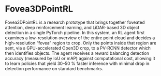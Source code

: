 # Fovea3DPointRL

Fovea3DPointRL is a research prototype that brings together foveated attention, deep reinforcement learning, and LiDAR-based 3D object detection in a single PyTorch pipeline. In this system, an RL agent first examines a low-resolution overview of the entire point cloud and decides a high-resolution “fovea” region to crop. Only the points inside that region are sent, via a GPU-accelerated Open3D crop, to a PV-RCNN detector which then identifies objects. The agent receives a reward balancing detection accuracy (measured by IoU or mAP) against computational cost, allowing it to learn policies that yield 30–50 % faster inference with minimal drop in detection performance on standard benchmarks.



